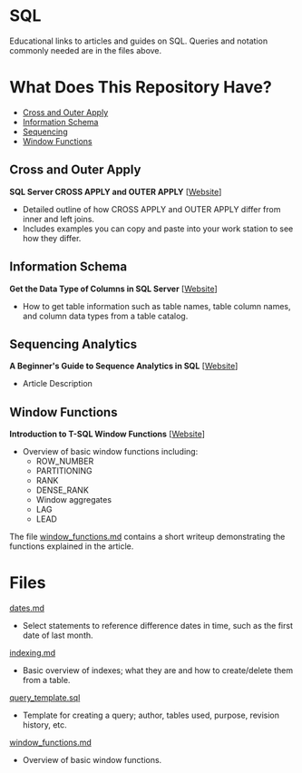 # SQL
Educational links to articles and guides on SQL. Queries and notation commonly needed are in the files above.

# What Does This Repository Have?

- [Cross and Outer Apply](#cross-and-outer-apply)
- [Information Schema](#information-schema)
- [Sequencing](#sequencing-analytics)
- [Window Functions](#window-functions)

## Cross and Outer Apply

**SQL Server CROSS APPLY and OUTER APPLY** [[Website](https://www.mssqltips.com/sqlservertip/1958/sql-server-cross-apply-and-outer-apply/)]
* Detailed outline of how CROSS APPLY and OUTER APPLY differ from inner and left joins.
* Includes examples you can copy and paste into your work station to see how they differ.

## Information Schema

**Get the Data Type of Columns in SQL Server** [[Website](https://datatofish.com/data-type-columns-sql-server/)]
* How to get table information such as table names, table column names, and column data types from a table catalog.

## Sequencing Analytics

**A Beginner's Guide to Sequence Analytics in SQL** [[Website](https://www.motifanalytics.com/posts/a-beginners-guide-to-sequence-analytics-in-sql)]
* Article Description

## Window Functions

**Introduction to T-SQL Window Functions** [[Website](https://www.red-gate.com/simple-talk/databases/sql-server/t-sql-programming-sql-server/introduction-to-t-sql-window-functions/)]
* Overview of basic window functions including:
  * ROW_NUMBER
  * PARTITIONING
  * RANK
  * DENSE_RANK
  * Window aggregates
  * LAG
  * LEAD
 
The file [window_functions.md](window_functions.md) contains a short writeup demonstrating the functions explained in the article.

# Files
[dates.md](dates.md)
* Select statements to reference difference dates in time, such as the first date of last month.

[indexing.md](indexing.md)
* Basic overview of indexes; what they are and how to create/delete them from a table.

[query_template.sql](query_template.sql)
* Template for creating a query; author, tables used, purpose, revision history, etc.

[window_functions.md](window_functions.md)
* Overview of basic window functions.
